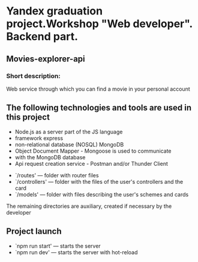 # Yandex graduation project.Workshop "Web developer". Backend part.

## Movies-explorer-api

### Short description:
Web service through which you can find a movie in your personal account

## The following technologies and tools are used in this project
* Node.js as a server part of the JS language
* framework express
* non-relational database (NOSQL) MongoDB
* Object Document Mapper - Mongoose is used to communicate
* with the MongoDB database
* Api request creation service - Postman and/or Thunder Client

- `/routes' — folder with router files  
- `/controllers' — folder with the files of the user's controllers and the card   
- `/models' — folder with files describing the user's schemes and cards  
  
The remaining directories are auxiliary, created if necessary by the developer

## Project launch

* `npm run start' — starts the server   
* `npm run dev' — starts the server with hot-reload
